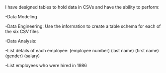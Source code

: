 I have designed tables to hold data in CSVs and have the ability to perform:

-Data Modeling

-Data Engineering:
  Use the information to create a table schema for each of the six CSV files

-Data Analysis:

 -List details of each employee: 
    (employee number)
    (last name)
    (first name)
    (gender)
    (salary)
    
 -List employees who were hired in 1986
